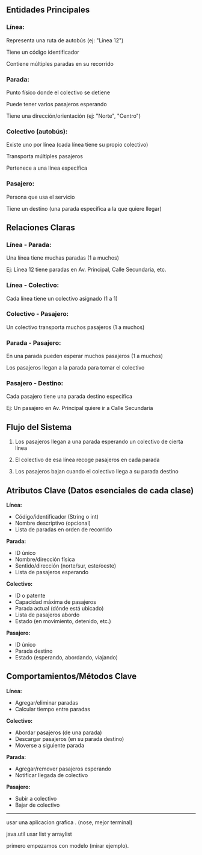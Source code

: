 ## Entidades Principales
### Línea:

Representa una ruta de autobús (ej: "Línea 12")

Tiene un código identificador

Contiene múltiples paradas en su recorrido

### Parada:

Punto físico donde el colectivo se detiene

Puede tener varios pasajeros esperando

Tiene una dirección/orientación (ej: "Norte", "Centro")

### Colectivo (autobús):

Existe uno por línea (cada línea tiene su propio colectivo)

Transporta múltiples pasajeros

Pertenece a una línea específica

### Pasajero:

Persona que usa el servicio

Tiene un destino (una parada específica a la que quiere llegar)

## Relaciones Claras
### Línea - Parada:

Una línea tiene muchas paradas (1 a muchos)

Ej: Línea 12 tiene paradas en Av. Principal, Calle Secundaria, etc.

### Línea - Colectivo:

Cada línea tiene un colectivo asignado (1 a 1)

### Colectivo - Pasajero:

Un colectivo transporta muchos pasajeros (1 a muchos)

### Parada - Pasajero:

En una parada pueden esperar muchos pasajeros (1 a muchos)

Los pasajeros llegan a la parada para tomar el colectivo

### Pasajero - Destino:

Cada pasajero tiene una parada destino específica

Ej: Un pasajero en Av. Principal quiere ir a Calle Secundaria

## Flujo del Sistema
1. Los pasajeros llegan a una parada esperando un colectivo de cierta línea

2. El colectivo de esa línea recoge pasajeros en cada parada

3. Los pasajeros bajan cuando el colectivo llega a su parada destino

## Atributos Clave (Datos esenciales de cada clase)
**Línea:**
- Código/identificador (String o int)
- Nombre descriptivo (opcional)
- Lista de paradas en orden de recorrido

**Parada:**
- ID único
- Nombre/dirección física
- Sentido/dirección (norte/sur, este/oeste)
- Lista de pasajeros esperando

**Colectivo:**
- ID o patente
- Capacidad máxima de pasajeros
- Parada actual (dónde está ubicado)
- Lista de pasajeros abordo
- Estado (en movimiento, detenido, etc.)

**Pasajero:**

- ID único
- Parada destino
- Estado (esperando, abordando, viajando)

## Comportamientos/Métodos Clave
**Línea:**

- Agregar/eliminar paradas
- Calcular tiempo entre paradas

**Colectivo:**

- Abordar pasajeros (de una parada)
- Descargar pasajeros (en su parada destino)
- Moverse a siguiente parada

**Parada:**

- Agregar/remover pasajeros esperando
- Notificar llegada de colectivo

**Pasajero:**

- Subir a colectivo
- Bajar de colectivo

---
usar una aplicacion grafica . (nose, mejor terminal)

java.util usar list y arraylist

primero empezamos con modelo (mirar ejemplo).

